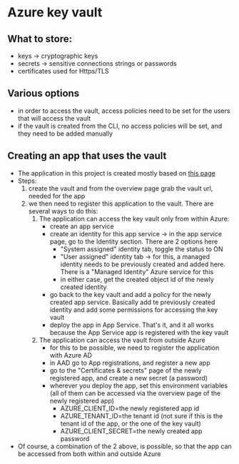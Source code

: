 # Azure key vault

## What to store:
- keys -> cryptographic keys
- secrets -> sensitive connections strings or passwords
- certificates used for Https/TLS

## Various options
- in order to access the vault, access policies need to be set for the users that will access the vault
- if the vault is created from the CLI, no access policies will be set, and they need to be added manually

## Creating an app that uses the vault
- The application in this project is created mostly based on [this page](https://github.com/Azure/azure-sdk-for-java/tree/main/sdk/keyvault/azure-security-keyvault-secrets#create-secret-client) 
- Steps:
  1. create the vault and from the overview page grab the vault url, needed for the app
  2. we then need to register this application to the vault. There are several ways to do this:
     1. The application can access the key vault only from within Azure:   
        - create an app service
        - create an identity for this app service -> in the app service page, go to the Identity section. There are 2 options here
          - "System assigned" identity tab, toggle the status to ON
          - "User assigned" identity tab -> for this, a managed identity needs to be previously created and added here. There is a "Managed Identity" Azure service for this
          - in either case, get the created object id of the newly created identity
        - go back to the key vault and add a policy for the newly created app service. Basically add te previously created identity
          and add some permissions for accessing the key vault
        - deploy the app in App Service. That's it, and it all works because the App Service app is registered with the key vault
     2. The application can access the vault from outside Azure
        - for this to be possible, we need to register the application with Azure AD
        - in AAD go to App registrations, and register a new app
        - go to the "Certificates & secrets" page of the newly registered app, and create a new secret (a password)
        - wherever you deploy the app, set this environment variables (all of them can be accessed via the overview page of the newly registered app)
             - AZURE_CLIENT_ID=the newly registered app id
             - AZURE_TENANT_ID=the tenant id (not sure if this is the tenant id of the app, or the one of the key vault)
             - AZURE_CLIENT_SECRET=the newly created app password
- Of course, a combination of the 2 above, is possible, so that the app can be accessed from both within and outside Azure